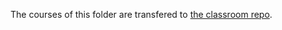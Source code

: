 The courses of this folder are transfered to [the classroom repo](https://github.com/modelscope/modelscope-classroom).
